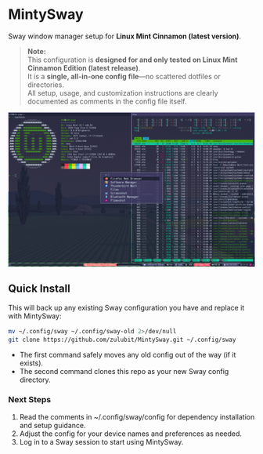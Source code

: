 # MintySway

Sway window manager setup for **Linux Mint Cinnamon (latest version)**.

> **Note:**  
> This configuration is **designed for and only tested on Linux Mint Cinnamon Edition (latest release)**.  
> It is a **single, all-in-one config file**—no scattered dotfiles or directories.  
> All setup, usage, and customization instructions are clearly documented as comments in the config file itself.

![Screenshot of Sway Mint](mint-sway.png)

## Quick Install

This will back up any existing Sway configuration you have and replace it with MintySway:

```bash
mv ~/.config/sway ~/.config/sway-old 2>/dev/null
git clone https://github.com/zulubit/MintySway.git ~/.config/sway
```

- The first command safely moves any old config out of the way (if it exists).
- The second command clones this repo as your new Sway config directory.

### Next Steps

1. Read the comments in ~/.config/sway/config for dependency installation and setup guidance.
2. Adjust the config for your device names and preferences as needed.
3. Log in to a Sway session to start using MintySway.

